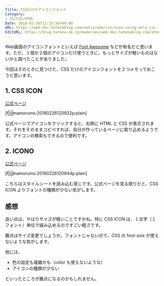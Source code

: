 ```yaml
---
Title: CSSだけのアイコンフォント
Category:
- JS/CSS/HTML
Date: 2018-02-26T12:15:56+09:00
URL: https://web-dev.hatenablog.com/entry/web/css/icon-using-only-css
EditURL: https://blog.hatena.ne.jp/mamorums/web-dev.hatenablog.com/atom/entry/17391345971619816436
---
```


Web画面のアイコンフォントといえば [Font Awesome](https://fontawesome.com/) などが有名だと思います。ただ、１個か２個のアイコンだけ使うときに、もっとサイズが軽いものはないかと調べたことがありました。

今回はそのときに見つけた、CSS だけのアイコンフォントを２つメモっておこうと思います。


## 1. CSS ICON
[公式ページ](http://cssicon.space/#/)

[f:id:mamorums:20180226120932p:plain]

公式ページでアイコンをクリックすると、右側に HTML と CSS が表示されます。それをそのままコピペすれば、自分が作っているページに取り込めるようです。アイコンの検索もできるので便利です。


## 2. ICONO
[公式ページ](https://saeedalipoor.github.io/icono/)

[f:id:mamorums:20180226120944p:plain]

こちらはスタイルシートを読み込む感じです。公式ページを見る限りだと、CSS ICON よりフォントの種類が少ない気がします。


## 感想
良い点は、やはりサイズが軽いことですかね。特に CSS ICON は、１文字（１フォント）単位で組み込めるのですごい軽さです。

難点はサイズ変更でしょうか。フォントじゃないので、CSS の font-size が使えないような気がします。

他には、

- 色の設定も複雑かも（color も使えないような）
- アイコンの種類が少ない

といったところが難点になるのかもしれません。

